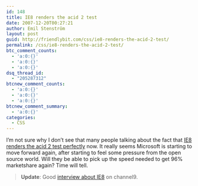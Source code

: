 ```yaml
---
id: 148
title: IE8 renders the acid 2 test
date: 2007-12-20T00:27:21
author: Emil Stenström
layout: post
guid: http://friendlybit.com/css/ie8-renders-the-acid-2-test/
permalink: /css/ie8-renders-the-acid-2-test/
btc_comment_counts:
  - 'a:0:{}'
  - 'a:0:{}'
  - 'a:0:{}'
dsq_thread_id:
  - "205287312"
btcnew_comment_counts:
  - 'a:0:{}'
  - 'a:0:{}'
  - 'a:0:{}'
btcnew_comment_summary:
  - 'a:0:{}'
categories:
  - CSS
---
```

I&#8217;m not sure why I don&#8217;t see that many people talking about the fact that [IE8 renders the acid 2 test perfectly](http://blogs.msdn.com/ie/archive/2007/12/19/internet-explorer-8-and-acid2-a-milestone.aspx) now. It really seems Microsoft is starting to move forward again, after starting to feel some pressure from the open source world. Will they be able to pick up the speed needed to get 96% marketshare again? Time will tell.

> **Update**: Good [interview about IE8](http://channel9.msdn.com/showpost.aspx?postid=367207) on channel9.
